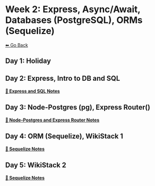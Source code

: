 # Week 2: Express, Async/Await, Databases (PostgreSQL), ORMs (Sequelize)
[⬅ Go Back](./README.md)

## Day 1: Holiday

## Day 2: Express, Intro to DB and SQL
#### [🔗 Express and SQL Notes](/junior-phase/day-6-express-sql/day-6.md)

## Day 3: Node-Postgres (pg), Express Router()
#### [🔗 Node-Postgres and Express Router Notes](/junior-phase/day-7-pg-router/day-7.md)

## Day 4: ORM (Sequelize), WikiStack 1
#### [🔗 Sequelize Notes](/junior-phase/day-8-sequelize/day-8.md)

## Day 5: WikiStack 2
#### [🔗 Sequelize Notes](/junior-phase/day-9-sequelize/day-9.md)